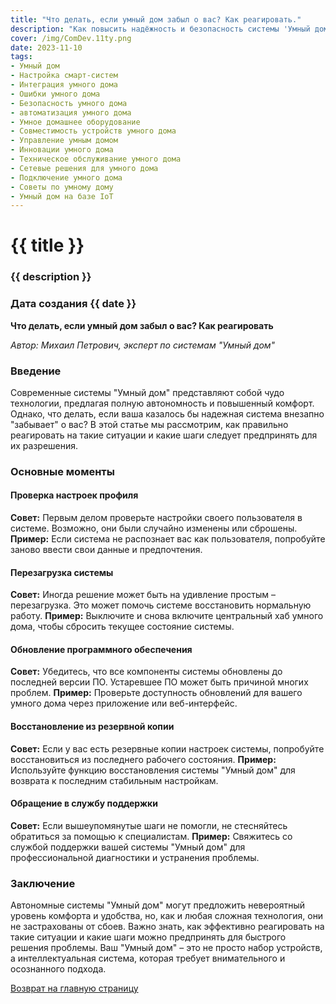 ```yaml
---
title: "Что делать, если умный дом забыл о вас? Как реагировать."
description: "Как повысить надёжность и безопасность системы 'Умный дом', используя передовые технологии IoT и ИИ."
cover: /img/ComDev.11ty.png
date: 2023-11-10
tags: 
- Умный дом
- Настройка смарт-систем
- Интеграция умного дома
- Ошибки умного дома
- Безопасность умного дома
- автоматизация умного дома
- Умное домашнее оборудование
- Совместимость устройств умного дома
- Управление умным домом
- Инновации умного дома
- Техническое обслуживание умного дома
- Сетевые решения для умного дома
- Подключение умного дома
- Советы по умному дому
- Умный дом на базе IoT
---
```

# {{ title }}
### {{ description }}
### Дата создания {{ date }}

**Что делать, если умный дом забыл о вас? Как реагировать**

*Автор: Михаил Петрович, эксперт по системам "Умный дом"*

### Введение

Современные системы "Умный дом" представляют собой чудо технологии, предлагая полную автономность и повышенный комфорт. Однако, что делать, если ваша казалось бы надежная система внезапно "забывает" о вас? В этой статье мы рассмотрим, как правильно реагировать на такие ситуации и какие шаги следует предпринять для их разрешения.

### Основные моменты

#### Проверка настроек профиля
**Совет:** Первым делом проверьте настройки своего пользователя в системе. Возможно, они были случайно изменены или сброшены.
**Пример:** Если система не распознает вас как пользователя, попробуйте заново ввести свои данные и предпочтения.

#### Перезагрузка системы
**Совет:** Иногда решение может быть на удивление простым – перезагрузка. Это может помочь системе восстановить нормальную работу.
**Пример:** Выключите и снова включите центральный хаб умного дома, чтобы сбросить текущее состояние системы.

#### Обновление программного обеспечения
**Совет:** Убедитесь, что все компоненты системы обновлены до последней версии ПО. Устаревшее ПО может быть причиной многих проблем.
**Пример:** Проверьте доступность обновлений для вашего умного дома через приложение или веб-интерфейс.

#### Восстановление из резервной копии
**Совет:** Если у вас есть резервные копии настроек системы, попробуйте восстановиться из последнего рабочего состояния.
**Пример:** Используйте функцию восстановления системы "Умный дом" для возврата к последним стабильным настройкам.

#### Обращение в службу поддержки
**Совет:** Если вышеупомянутые шаги не помогли, не стесняйтесь обратиться за помощью к специалистам.
**Пример:** Свяжитесь со службой поддержки вашей системы "Умный дом" для профессиональной диагностики и устранения проблемы.

### Заключение

Автономные системы "Умный дом" могут предложить невероятный уровень комфорта и удобства, но, как и любая сложная технология, они не застрахованы от сбоев. Важно знать, как эффективно реагировать на такие ситуации и какие шаги можно предпринять для быстрого решения проблемы. Ваш "Умный дом" – это не просто набор устройств, а интеллектуальная система, которая требует внимательного и осознанного подхода.

[Возврат на главную страницу](/)
